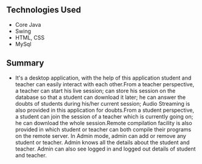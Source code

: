 ## Technologies Used
  - Core Java
  - Swing
  - HTML, CSS
  - MySql  
## Summary
  - It's a desktop application, with the help of this application student and teacher can easily interact with each other.From a teacher perspective, a teacher can start his live session; can store his session on the database so that a student can download it later; he can answer the doubts of students during his/her current session; Audio Streaming is also provided in this application for doubts.From a student perspective, a student can join the session of a teacher which is currently going on; he can download the whole session.Remote compilation facility is also provided in which student or teacher can both compile their programs on the remote server. In Admin mode, admin can add or remove any student or teacher. Admin knows all the details about the student and teacher. Admin can also see logged in and logged out details of student and teacher.
